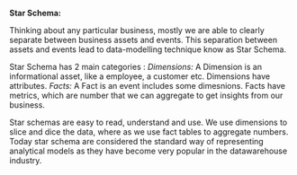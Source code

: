 **Star Schema:**

Thinking about any particular business, mostly we are able to clearly separate between business assets and events. This separation between assets and events lead to data-modelling technique know as Star Schema. 

  Star Schema has 2 main categories : 
    _Dimensions:_ A Dimension is an informational asset, like a employee, a customer etc. Dimensions have attributes.
    _Facts:_ A Fact is an event includes some dimesnions. Facts have metrics, which are number that we can aggregate to get insights from our business. 

Star schemas are easy to read, understand and use. We use dimensions to slice and dice the data, where as we use fact tables to aggregate numbers. Today star schema are considered the standard way of representing analytical models as they have become very popular in the datawarehouse industry. 
    
